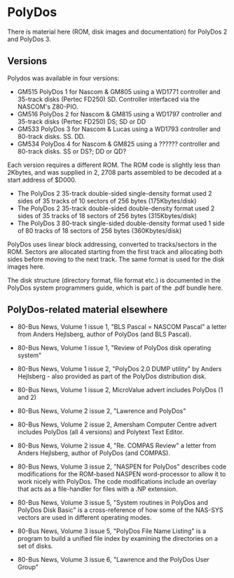 # PolyDos

There is material here (ROM, disk images and documentation) for PolyDos 2 and PolyDos 3.

## Versions

Polydos was available in four versions:

* GM515 PolyDos 1 for Nascom & GM805 using a WD1771 controller and 35-track disks (Pertec FD250) SD. Controller interfaced via the NASCOM's Z80-PIO.
* GM516 PolyDos 2 for Nascom & GM815 using a WD1797 controller and 35-track disks (Pertec FD250) DS; SD or DD
* GM533 PolyDos 3 for Nascom & Lucas using a WD1793 controller and 80-track disks. SS. DD.
* GM534 PolyDos 4 for Nascom & GM825 using a ?????? controller and 80-track disks. SS or DS?; DD or QD?

Each version requires a different ROM. The ROM code is slightly less than
2Kbytes, and was supplied in 2, 2708 parts assembled to be decoded at a start
address of $D000.

* The PolyDos 2 35-track double-sided single-density format used 2 sides of 35 tracks of 10 sectors of 256 bytes (175Kbytes/disk)
* The PolyDos 2 35-track double-sided double-density format used 2 sides of 35 tracks of 18 sectors of 256 bytes (315Kbytes/disk)
* The PolyDos 3 80-track single-sided double-density format used 1 side  of 80 tracks of 18 sectors of 256 bytes (360Kbytes/disk)

PolyDos uses linear block addressing, converted to tracks/sectors in the
ROM. Sectors are allocated starting from the first track and allocating both
sides before moving to the next track. The same format is used for the disk
images here.

The disk structure (directory format, file format etc.) is documented in the
PolyDos system programmers guide, which is part of the .pdf bundle here.


## PolyDos-related material elsewhere

* 80-Bus News, Volume 1 issue 1, "BLS Pascal = NASCOM Pascal" a letter from Anders Hejlsberg, author of PolyDos (and BLS Pascal).

* 80-Bus News, Volume 1 issue 1, "Review of PolyDos disk operating system"

* 80-Bus News, Volume 1 issue 2, "PolyDos 2.0 DUMP utility" by Anders Hejlsberg - also provided as part of the PolyDos distribution disk.

* 80-Bus News, Volume 1 issue 2, MicroValue advert includes PolyDos (1 and 2)

* 80-Bus News, Volume 2 issue 2, "Lawrence and PolyDos"

* 80-Bus News, Volume 2 issue 2, Amersham Computer Centre advert includes PolyDos (all 4 versions) and Polytext Text Editor.

* 80-Bus News, Volume 2 issue 4, "Re. COMPAS Review" a letter from Anders Hejlsberg, author of PolyDos (and COMPAS).

* 80-Bus News, Volume 3 issue 2, "NASPEN for PolyDos" describes code modifications for the ROM-based NASPEN word-processor to allow it to work nicely with PolyDos. The code modifications include an overlay that acts as a file-handler for files with a .NP extension.

* 80-Bus News, Volume 3 issue 5, "System routines in PolyDos and PolyDos Disk Basic" is a cross-reference of how some of the NAS-SYS vectors are used in different operating modes.

* 80-Bus News, Volume 3 issue 5, "PolyDos File Name Listing" is a program to build a unified file index by examining the directories on a set of disks.

* 80-Bus News, Volume 3 issue 6, "Lawrence and the PolyDos User Group"




